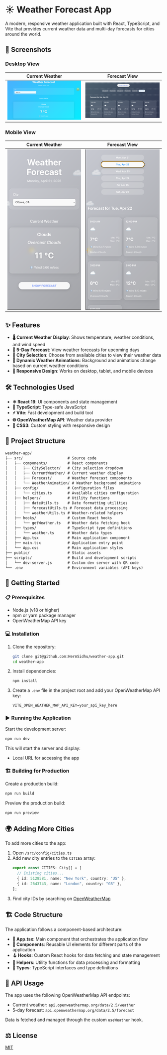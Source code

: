 # ☀️ Weather Forecast App

A modern, responsive weather application built with React, TypeScript, and Vite that provides current weather data and multi-day forecasts for cities around the world.

## 📸 Screenshots

### Desktop View

|                           Current Weather                            |                             Forecast View                              |
| :------------------------------------------------------------------: | :--------------------------------------------------------------------: |
| ![Current Weather Desktop](/screenshots/current_weather_desktop.png) | ![Forecast Weather Desktop](/screenshots/forecast_weather_desktop.png) |

### Mobile View

|                          Current Weather                           |                            Forecast View                             |
| :----------------------------------------------------------------: | :------------------------------------------------------------------: |
| ![Current Weather Mobile](/screenshots/current_weather_mobile.png) | ![Forecast Weather Mobile](/screenshots/forecast_weather_mobile.png) |

## ✨ Features

- **🌡️ Current Weather Display**: Shows temperature, weather conditions, and wind speed
- **📅 5-Day Forecast**: View weather forecasts for upcoming days
- **🌆 City Selection**: Choose from available cities to view their weather data
- **🌈 Dynamic Weather Animations**: Background and animations change based on current weather conditions
- **📱 Responsive Design**: Works on desktop, tablet, and mobile devices

## 🛠️ Technologies Used

- **⚛️ React 19**: UI components and state management
- **📘 TypeScript**: Type-safe JavaScript
- **⚡ Vite**: Fast development and build tool
- **🌐 OpenWeatherMap API**: Weather data provider
- **🎨 CSS3**: Custom styling with responsive design

## 📁 Project Structure

```
weather-app/
├── src/                    # Source code
│   ├── components/         # React components
│   │   ├── CitySelector/   # City selection dropdown
│   │   ├── CurrentWeather/ # Current weather display
│   │   ├── Forecast/       # Weather forecast components
│   │   └── WeatherAnimation/ # Weather background animations
│   ├── config/             # Configuration files
│   │   └── cities.ts       # Available cities configuration
│   ├── helpers/            # Utility functions
│   │   ├── dateUtils.ts    # Date formatting utilities
│   │   ├── forecastUtils.ts # Forecast data processing
│   │   └── weatherUtils.ts # Weather-related helpers
│   ├── hooks/              # Custom React hooks
│   │   └── getWeather.ts   # Weather data fetching hook
│   ├── types/              # TypeScript type definitions
│   │   └── weather.ts      # Weather data types
│   ├── App.tsx             # Main application component
│   ├── main.tsx            # Application entry point
│   └── App.css             # Main application styles
├── public/                 # Static assets
├── scripts/                # Build and development scripts
│   └── dev-server.js       # Custom dev server with QR code
└── .env                    # Environment variables (API keys)
```

## 🚀 Getting Started

### 📋 Prerequisites

- Node.js (v18 or higher)
- npm or yarn package manager
- OpenWeatherMap API key

### 💻 Installation

1. Clone the repository:

   ```bash
   git clone git@github.com:HermSidhu/weather-app.git
   cd weather-app
   ```

2. Install dependencies:

   ```bash
   npm install
   ```

3. Create a `.env` file in the project root and add your OpenWeatherMap API key:
   ```
   VITE_OPEN_WEATHER_MAP_API_KEY=your_api_key_here
   ```

### ▶️ Running the Application

Start the development server:

```bash
npm run dev
```

This will start the server and display:

- Local URL for accessing the app

### 🏗️ Building for Production

Create a production build:

```bash
npm run build
```

Preview the production build:

```bash
npm run preview
```

## 🌍 Adding More Cities

To add more cities to the app:

1. Open `/src/config/cities.ts`
2. Add new city entries to the `CITIES` array:
   ```typescript
   export const CITIES: City[] = [
     // Existing cities...
     { id: 5128581, name: "New York", country: "US" },
     { id: 2643743, name: "London", country: "GB" },
   ];
   ```
3. Find city IDs by searching on [OpenWeatherMap](https://openweathermap.org/)

## 🏗️ Code Structure

The application follows a component-based architecture:

- **🧩 App.tsx**: Main component that orchestrates the application flow
- **🧱 Components**: Reusable UI elements for different parts of the application
- **🪝 Hooks**: Custom React hooks for data fetching and state management
- **🔧 Helpers**: Utility functions for data processing and formatting
- **📝 Types**: TypeScript interfaces and type definitions

## 🔌 API Usage

The app uses the following OpenWeatherMap API endpoints:

- Current weather: `api.openweathermap.org/data/2.5/weather`
- 5-day forecast: `api.openweathermap.org/data/2.5/forecast`

Data is fetched and managed through the custom `useWeather` hook.

## ⚖️ License

[MIT](https://choosealicense.com/licenses/mit/)
